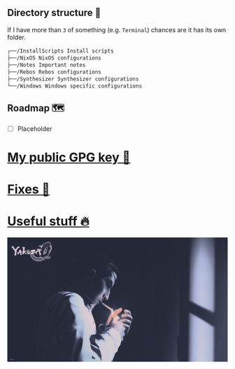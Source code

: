 ## Directory structure 📁

If I have more than `3` of something (e.g. `Terminal`) chances are it has its own folder.

```
┌──/InstallScripts Install scripts
├──/NixOS NixOS configurations
├──/Notes Important notes
├──/Rebos Rebos configurations
├──/Synthesizer Synthesizer configurations
└──/Windows Windows specific configurations
```

## Roadmap 🗺️

- [ ] Placeholder

# [My public GPG key 🔐](/gpg/public-key.asc)

# [Fixes 🔨](/Notes/ErrorFixes.md)

# [Useful stuff 🔥](/Notes/UsefulStuff.md)

<img src="/assets/wallpapers/y0lock.png" width="800"/>
